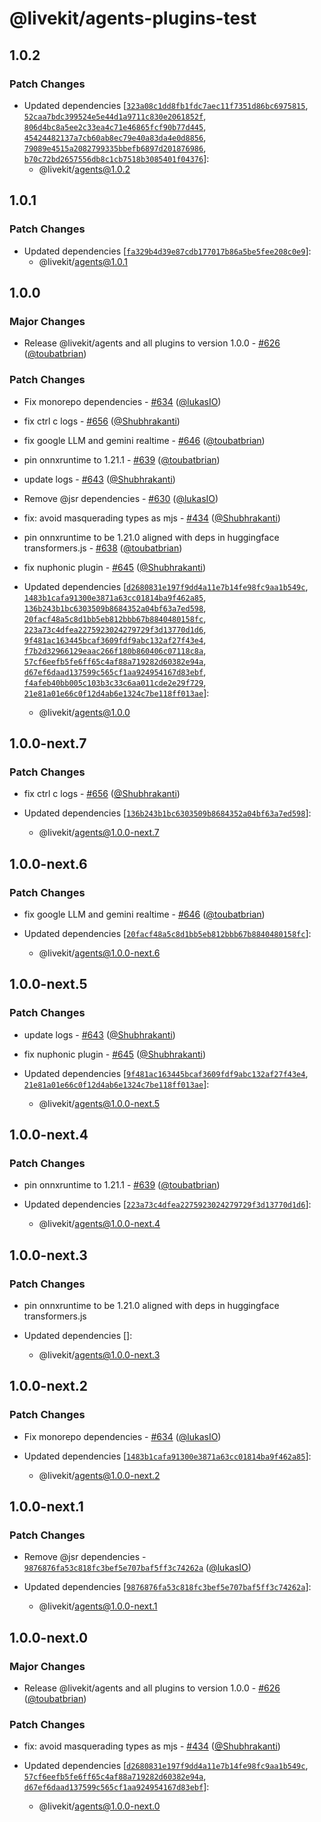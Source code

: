 # @livekit/agents-plugins-test

## 1.0.2

### Patch Changes

- Updated dependencies [[`323a08c1dd8fb1fdc7aec11f7351d86bc6975815`](https://github.com/livekit/agents-js/commit/323a08c1dd8fb1fdc7aec11f7351d86bc6975815), [`52caa7bdc399524e5e44d1a9711c830e2061852f`](https://github.com/livekit/agents-js/commit/52caa7bdc399524e5e44d1a9711c830e2061852f), [`806d4bc8a5ee2c33ea4c71e46865fcf90b77d445`](https://github.com/livekit/agents-js/commit/806d4bc8a5ee2c33ea4c71e46865fcf90b77d445), [`45424482137a7cb60ab8ec79e40a83da4e0d8856`](https://github.com/livekit/agents-js/commit/45424482137a7cb60ab8ec79e40a83da4e0d8856), [`79089e4515a2082799335bbefb6897d201876986`](https://github.com/livekit/agents-js/commit/79089e4515a2082799335bbefb6897d201876986), [`b70c72bd2657556db8c1cb7518b3085401f04376`](https://github.com/livekit/agents-js/commit/b70c72bd2657556db8c1cb7518b3085401f04376)]:
  - @livekit/agents@1.0.2

## 1.0.1

### Patch Changes

- Updated dependencies [[`fa329b4d39e87cdb177017b86a5be5fee208c0e9`](https://github.com/livekit/agents-js/commit/fa329b4d39e87cdb177017b86a5be5fee208c0e9)]:
  - @livekit/agents@1.0.1

## 1.0.0

### Major Changes

- Release @livekit/agents and all plugins to version 1.0.0 - [#626](https://github.com/livekit/agents-js/pull/626) ([@toubatbrian](https://github.com/toubatbrian))

### Patch Changes

- Fix monorepo dependencies - [#634](https://github.com/livekit/agents-js/pull/634) ([@lukasIO](https://github.com/lukasIO))

- fix ctrl c logs - [#656](https://github.com/livekit/agents-js/pull/656) ([@Shubhrakanti](https://github.com/Shubhrakanti))

- fix google LLM and gemini realtime - [#646](https://github.com/livekit/agents-js/pull/646) ([@toubatbrian](https://github.com/toubatbrian))

- pin onnxruntime to 1.21.1 - [#639](https://github.com/livekit/agents-js/pull/639) ([@toubatbrian](https://github.com/toubatbrian))

- update logs - [#643](https://github.com/livekit/agents-js/pull/643) ([@Shubhrakanti](https://github.com/Shubhrakanti))

- Remove @jsr dependencies - [#630](https://github.com/livekit/agents-js/pull/630) ([@lukasIO](https://github.com/lukasIO))

- fix: avoid masquerading types as mjs - [#434](https://github.com/livekit/agents-js/pull/434) ([@Shubhrakanti](https://github.com/Shubhrakanti))

- pin onnxruntime to be 1.21.0 aligned with deps in huggingface transformers.js - [#638](https://github.com/livekit/agents-js/pull/638) ([@toubatbrian](https://github.com/toubatbrian))

- fix nuphonic plugin - [#645](https://github.com/livekit/agents-js/pull/645) ([@Shubhrakanti](https://github.com/Shubhrakanti))

- Updated dependencies [[`d2680831e197f9dd4a11e7b14fe98fc9aa1b549c`](https://github.com/livekit/agents-js/commit/d2680831e197f9dd4a11e7b14fe98fc9aa1b549c), [`1483b1cafa91300e3871a63cc01814ba9f462a85`](https://github.com/livekit/agents-js/commit/1483b1cafa91300e3871a63cc01814ba9f462a85), [`136b243b1bc6303509b8684352a04bf63a7ed598`](https://github.com/livekit/agents-js/commit/136b243b1bc6303509b8684352a04bf63a7ed598), [`20facf48a5c8d1bb5eb812bbb67b8840480158fc`](https://github.com/livekit/agents-js/commit/20facf48a5c8d1bb5eb812bbb67b8840480158fc), [`223a73c4dfea2275923024279729f3d13770d1d6`](https://github.com/livekit/agents-js/commit/223a73c4dfea2275923024279729f3d13770d1d6), [`9f481ac163445bcaf3609fdf9abc132af27f43e4`](https://github.com/livekit/agents-js/commit/9f481ac163445bcaf3609fdf9abc132af27f43e4), [`f7b2d32966129eaac266f180b860406c07118c8a`](https://github.com/livekit/agents-js/commit/f7b2d32966129eaac266f180b860406c07118c8a), [`57cf6eefb5fe6ff65c4af88a719282d60382e94a`](https://github.com/livekit/agents-js/commit/57cf6eefb5fe6ff65c4af88a719282d60382e94a), [`d67ef6daad137599c565cf1aa924954167d83ebf`](https://github.com/livekit/agents-js/commit/d67ef6daad137599c565cf1aa924954167d83ebf), [`f4afeb40bb005c103b3c33c6aa011cde2e29f729`](https://github.com/livekit/agents-js/commit/f4afeb40bb005c103b3c33c6aa011cde2e29f729), [`21e81a01e66c0f12d4ab6e1324c7be118ff013ae`](https://github.com/livekit/agents-js/commit/21e81a01e66c0f12d4ab6e1324c7be118ff013ae)]:
  - @livekit/agents@1.0.0

## 1.0.0-next.7

### Patch Changes

- fix ctrl c logs - [#656](https://github.com/livekit/agents-js/pull/656) ([@Shubhrakanti](https://github.com/Shubhrakanti))

- Updated dependencies [[`136b243b1bc6303509b8684352a04bf63a7ed598`](https://github.com/livekit/agents-js/commit/136b243b1bc6303509b8684352a04bf63a7ed598)]:
  - @livekit/agents@1.0.0-next.7

## 1.0.0-next.6

### Patch Changes

- fix google LLM and gemini realtime - [#646](https://github.com/livekit/agents-js/pull/646) ([@toubatbrian](https://github.com/toubatbrian))

- Updated dependencies [[`20facf48a5c8d1bb5eb812bbb67b8840480158fc`](https://github.com/livekit/agents-js/commit/20facf48a5c8d1bb5eb812bbb67b8840480158fc)]:
  - @livekit/agents@1.0.0-next.6

## 1.0.0-next.5

### Patch Changes

- update logs - [#643](https://github.com/livekit/agents-js/pull/643) ([@Shubhrakanti](https://github.com/Shubhrakanti))

- fix nuphonic plugin - [#645](https://github.com/livekit/agents-js/pull/645) ([@Shubhrakanti](https://github.com/Shubhrakanti))

- Updated dependencies [[`9f481ac163445bcaf3609fdf9abc132af27f43e4`](https://github.com/livekit/agents-js/commit/9f481ac163445bcaf3609fdf9abc132af27f43e4), [`21e81a01e66c0f12d4ab6e1324c7be118ff013ae`](https://github.com/livekit/agents-js/commit/21e81a01e66c0f12d4ab6e1324c7be118ff013ae)]:
  - @livekit/agents@1.0.0-next.5

## 1.0.0-next.4

### Patch Changes

- pin onnxruntime to 1.21.1 - [#639](https://github.com/livekit/agents-js/pull/639) ([@toubatbrian](https://github.com/toubatbrian))

- Updated dependencies [[`223a73c4dfea2275923024279729f3d13770d1d6`](https://github.com/livekit/agents-js/commit/223a73c4dfea2275923024279729f3d13770d1d6)]:
  - @livekit/agents@1.0.0-next.4

## 1.0.0-next.3

### Patch Changes

- pin onnxruntime to be 1.21.0 aligned with deps in huggingface transformers.js

- Updated dependencies []:
  - @livekit/agents@1.0.0-next.3

## 1.0.0-next.2

### Patch Changes

- Fix monorepo dependencies - [#634](https://github.com/livekit/agents-js/pull/634) ([@lukasIO](https://github.com/lukasIO))

- Updated dependencies [[`1483b1cafa91300e3871a63cc01814ba9f462a85`](https://github.com/livekit/agents-js/commit/1483b1cafa91300e3871a63cc01814ba9f462a85)]:
  - @livekit/agents@1.0.0-next.2

## 1.0.0-next.1

### Patch Changes

- Remove @jsr dependencies - [`9876876fa53c818fc3bef5e707baf5ff3c74262a`](https://github.com/livekit/agents-js/commit/9876876fa53c818fc3bef5e707baf5ff3c74262a) ([@lukasIO](https://github.com/lukasIO))

- Updated dependencies [[`9876876fa53c818fc3bef5e707baf5ff3c74262a`](https://github.com/livekit/agents-js/commit/9876876fa53c818fc3bef5e707baf5ff3c74262a)]:
  - @livekit/agents@1.0.0-next.1

## 1.0.0-next.0

### Major Changes

- Release @livekit/agents and all plugins to version 1.0.0 - [#626](https://github.com/livekit/agents-js/pull/626) ([@toubatbrian](https://github.com/toubatbrian))

### Patch Changes

- fix: avoid masquerading types as mjs - [#434](https://github.com/livekit/agents-js/pull/434) ([@Shubhrakanti](https://github.com/Shubhrakanti))

- Updated dependencies [[`d2680831e197f9dd4a11e7b14fe98fc9aa1b549c`](https://github.com/livekit/agents-js/commit/d2680831e197f9dd4a11e7b14fe98fc9aa1b549c), [`57cf6eefb5fe6ff65c4af88a719282d60382e94a`](https://github.com/livekit/agents-js/commit/57cf6eefb5fe6ff65c4af88a719282d60382e94a), [`d67ef6daad137599c565cf1aa924954167d83ebf`](https://github.com/livekit/agents-js/commit/d67ef6daad137599c565cf1aa924954167d83ebf)]:
  - @livekit/agents@1.0.0-next.0
